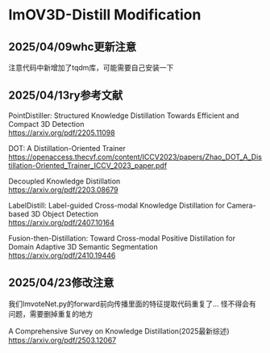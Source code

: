 # ImOV3D-Distill Modification

## 2025/04/09whc更新注意
  注意代码中新增加了tqdm库，可能需要自己安装一下
## 2025/04/13ry参考文献

PointDistiller: Structured Knowledge Distillation Towards Efficient and Compact 3D Detection  
https://arxiv.org/pdf/2205.11098


DOT: A Distillation-Oriented Trainer  
https://openaccess.thecvf.com/content/ICCV2023/papers/Zhao_DOT_A_Distillation-Oriented_Trainer_ICCV_2023_paper.pdf


Decoupled Knowledge Distillation  
https://arxiv.org/pdf/2203.08679


LabelDistill: Label-guided Cross-modal Knowledge Distillation for Camera-based 3D Object Detection  
https://arxiv.org/pdf/2407.10164


Fusion-then-Distillation: Toward Cross-modal Positive Distillation for Domain Adaptive 3D Semantic Segmentation  
https://arxiv.org/pdf/2410.19446

## 2025/04/23修改注意
我们ImvoteNet.py的forward前向传播里面的特征提取代码重复了... 怪不得会有问题，需要删掉重复的地方

A Comprehensive Survey on Knowledge Distillation(2025最新综述)  
https://arxiv.org/pdf/2503.12067

  
